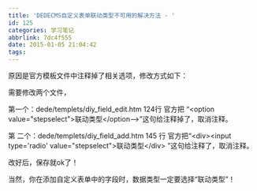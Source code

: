 ```yaml
---
title: 'DEDECMS自定义表单联动类型不可用的解决方法 - '
id: 125
categories: 学习笔记
abbrlink: 7dc4f555
date: 2015-01-05 21:04:42
tags:
---
```


原因是官方模板文件中注释掉了相关选项，修改方式如下：

需要修改两个文件，

第一个：dede/templets/diy_field_edit.htm 124行 官方把 “&lt;option value=&quot;stepselect&quot;&gt;联动类型&lt;/option--&gt;”这句给注释掉了，取消注释。

第 二个：dede/templets/diy_field_add.htm 145 行 官方把“&lt;div&gt;&lt;input type='radio' value=&quot;stepselect&quot;&gt;联动类型&lt;/div&gt; ”这句给注释了，取消注释。

改好后，保存就ok了！

当然，你在添加自定义表单中的字段时，数据类型一定要选择“联动类型”！